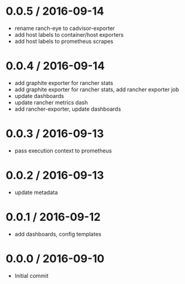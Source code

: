 
0.0.5 / 2016-09-14
==================

  * rename ranch-eye to cadvisor-exporter
  * add host labels to container/host exporters
  * add host labels to prometheus scrapes

0.0.4 / 2016-09-14
==================

  * add graphite exporter for rancher stats
  * add graphite exporter for rancher stats, add rancher exporter job
  * update dashboards
  * update rancher metrics dash
  * add rancher-exporter, update dashboards

0.0.3 / 2016-09-13
==================

  * pass execution context to prometheus

0.0.2 / 2016-09-13
==================

  * update metadata


0.0.1 / 2016-09-12
==================

  * add dashboards, config templates

0.0.0 / 2016-09-10
==================

 * Initial commit
